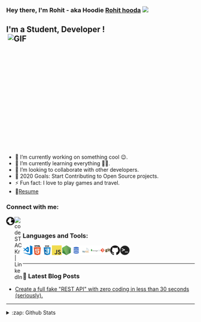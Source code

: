 ### Hey there, I'm Rohit - aka Hoodie [Rohit hooda][website] <img src="https://media.giphy.com/media/hvRJCLFzcasrR4ia7z/giphy.gif" width="25px">


## I'm a Student, Developer !  <img align="right" alt="GIF" src="https://github.com/abhisheknaiidu/abhisheknaiidu/blob/master/code.gif?raw=true" width="500" height="320" />

- 🔭 I’m currently working on something cool 😉.
- 🌱 I’m currently learning everything 🤣😆.
- 👯 I’m looking to collaborate with other developers.
- 🥅 2020 Goals: Start Contributing to Open Source projects.
- ⚡ Fun fact: I love to play games and travel.
- 📝[Resume](https://drive.google.com/file/d/1eZZ9rVpVOWeSL2CBnhj_JvNYHT-G6Iac/view?usp=sharing)

### Connect with me:

[<img align="left" alt="Portfolio" width="22px" src="https://raw.githubusercontent.com/iconic/open-iconic/master/svg/globe.svg" />][website]
[<img align="left" alt="codeSTACKr | LinkedIn" width="22px" src="https://cdn.jsdelivr.net/npm/simple-icons@v3/icons/linkedin.svg" />][linkedin]

<br />

### Languages and Tools:

<img align="left" alt="Visual Studio Code" width="26px" src="https://raw.githubusercontent.com/github/explore/80688e429a7d4ef2fca1e82350fe8e3517d3494d/topics/visual-studio-code/visual-studio-code.png" />
<img align="left" alt="HTML5" width="26px" src="https://raw.githubusercontent.com/github/explore/80688e429a7d4ef2fca1e82350fe8e3517d3494d/topics/html/html.png" />
<img align="left" alt="CSS3" width="26px" src="https://raw.githubusercontent.com/github/explore/80688e429a7d4ef2fca1e82350fe8e3517d3494d/topics/css/css.png" />
<img align="left" alt="JavaScript" width="26px" src="https://raw.githubusercontent.com/github/explore/80688e429a7d4ef2fca1e82350fe8e3517d3494d/topics/javascript/javascript.png" />
<img align="left" alt="Node.js" width="26px" src="https://raw.githubusercontent.com/github/explore/80688e429a7d4ef2fca1e82350fe8e3517d3494d/topics/nodejs/nodejs.png" />
<img align="left" alt="SQL" width="26px" src="https://raw.githubusercontent.com/github/explore/80688e429a7d4ef2fca1e82350fe8e3517d3494d/topics/sql/sql.png" />
<img align="left" alt="MySQL" width="26px" src="https://raw.githubusercontent.com/github/explore/80688e429a7d4ef2fca1e82350fe8e3517d3494d/topics/mysql/mysql.png" />
<img align="left" alt="MongoDB" width="26px" src="https://raw.githubusercontent.com/github/explore/80688e429a7d4ef2fca1e82350fe8e3517d3494d/topics/mongodb/mongodb.png" />
<img align="left" alt="Git" width="26px" src="https://raw.githubusercontent.com/github/explore/80688e429a7d4ef2fca1e82350fe8e3517d3494d/topics/git/git.png" />
<img align="left" alt="GitHub" width="26px" src="https://raw.githubusercontent.com/github/explore/78df643247d429f6cc873026c0622819ad797942/topics/github/github.png" />
<img align="left" alt="Terminal" width="26px" src="https://raw.githubusercontent.com/github/explore/80688e429a7d4ef2fca1e82350fe8e3517d3494d/topics/terminal/terminal.png" />

<br />
<br />

---


### 📕 Latest Blog Posts

<!-- BLOG-POST-LIST:START -->
- [Create a full fake "REST API" with zero coding in less than 30 seconds (seriously).](https://dev.to/rohithooda/create-a-full-fake-rest-api-with-zero-coding-in-less-than-30-seconds-seriously-2lfk)
<!-- BLOG-POST-LIST:END -->

---
<details>
  <summary>:zap: Github Stats</summary>
  <img align="left" alt="Rohit's Github Stats" src="https://github-readme-stats.codestackr.vercel.app/api?username=Rohit-hooda&show_icons=true&hide_border=true" />
</details>

[website]: https://rohit-hooda.github.io/
[linkedin]: https://www.linkedin.com/in/rohit-hooda/
